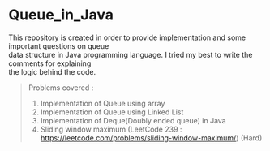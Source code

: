 # Queue_in_Java
This repository is created in order to provide implementation and some important questions on queue\
data structure in Java programming language. I tried my best to write the comments for explaining\
the logic behind the code.
</br>
> Problems covered :
> 1) Implementation of Queue using array
> 2) Implementation of Queue using Linked List
> 3) Implementation of Deque(Doubly ended queue) in Java
> 4) Sliding window maximum (LeetCode 239 : https://leetcode.com/problems/sliding-window-maximum/) (Hard)
